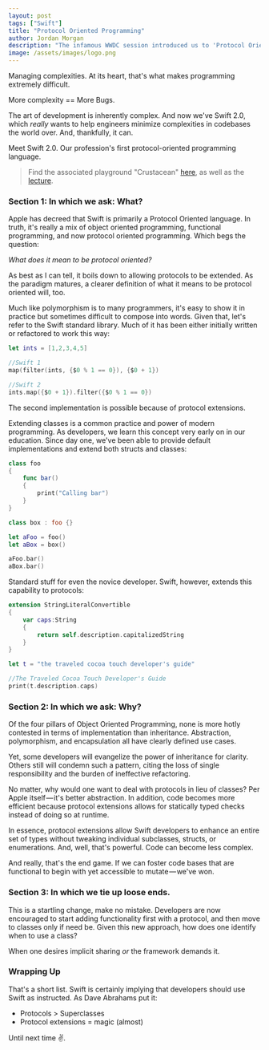 ```yaml
---
layout: post
tags: ["Swift"]
title: "Protocol Oriented Programming"
author: Jordan Morgan
description: "The infamous WWDC session introduced us to 'Protocol Oriented Programming'. Really, though - what is it?"
image: /assets/images/logo.png
---
```

Managing complexities. At its heart, that's what makes programming extremely difficult.

More complexity == More Bugs.

The art of development is inherently complex. And now we've Swift 2.0, which _really_ wants to help engineers minimize complexities in codebases the world over. And, thankfully, it can.

Meet Swift 2.0. Our profession's first protocol-oriented programming language.

> Find the associated playground "Crustacean" [here][1], as well as the [lecture][2].

### Section 1: In which we ask: What?

Apple has decreed that Swift is primarily a Protocol Oriented language. In truth, it's really a mix of object oriented programming, functional programming, and now protocol oriented programming. Which begs the question:

_What does it mean to be protocol oriented?_

As best as I can tell, it boils down to allowing protocols to be extended. As the paradigm matures, a clearer definition of what it means to be protocol oriented will, too.

Much like polymorphism is to many programmers, it's easy to show it in practice but sometimes difficult to compose into words. Given that, let's refer to the Swift standard library. Much of it has been either initially written or refactored to work this way:
```swift
let ints = [1,2,3,4,5]

//Swift 1  
map(filter(ints, {$0 % 1 == 0}), {$0 + 1})

//Swift 2  
ints.map({$0 + 1}).filter({$0 % 1 == 0})
```
The second implementation is possible because of protocol extensions.

Extending classes is a common practice and power of modern programming. As developers, we learn this concept very early on in our education. Since day one, we've been able to provide default implementations and extend both structs and classes:
```swift
class foo  
{  
    func bar()  
    {  
        print("Calling bar")  
    }  
}

class box : foo {}

let aFoo = foo()  
let aBox = box()

aFoo.bar()  
aBox.bar()
```
Standard stuff for even the novice developer. Swift, however, extends this capability to protocols:
```swift
extension StringLiteralConvertible  
{  
    var caps:String  
    {  
        return self.description.capitalizedString  
    }  
}

let t = "the traveled cocoa touch developer's guide"

//The Traveled Cocoa Touch Developer's Guide  
print(t.description.caps)
```
### Section 2: In which we ask: Why?

Of the four pillars of Object Oriented Programming, none is more hotly contested in terms of implementation than inheritance. Abstraction, polymorphism, and encapsulation all have clearly defined use cases.

Yet, some developers will evangelize the power of inheritance for clarity. Others still will condemn such a pattern, citing the loss of single responsibility and the burden of ineffective refactoring.

No matter, why would one want to deal with protocols in lieu of classes? Per Apple itself — it's better abstraction. In addition, code becomes more efficient because protocol extensions allows for statically typed checks instead of doing so at runtime.

In essence, protocol extensions allow Swift developers to enhance an entire set of types without tweaking individual subclasses, structs, or enumerations. And, well, that's powerful. Code can become less complex.

And really, that's the end game. If we can foster code bases that are functional to begin with yet accessible to mutate — we've won.

### Section 3: In which we tie up loose ends.

This is a startling change, make no mistake. Developers are now encouraged to start adding functionality first with a protocol, and then move to classes only if need be. Given this new approach, how does one identify when to use a class?

When one desires implicit sharing _or_ the framework demands it.

### Wrapping Up

That's a short list. Swift is certainly implying that developers should use Swift as instructed. As Dave Abrahams put it:

* Protocols > Superclasses
* Protocol extensions = magic (almost)

Until next time ✌️.

[1]: https://developer.apple.com/sample-code/wwdc/2015/?q=
[2]: https://developer.apple.com/videos/wwdc/2015/?id=408
